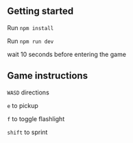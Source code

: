 ## Getting started

Run ```npm install```

Run ```npm run dev```

wait 10 seconds before entering the game 

## Game instructions

```WASD``` directions

```e``` to pickup

```f``` to toggle flashlight

```shift``` to sprint
